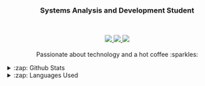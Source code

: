<h3 align="center">Systems Analysis and Development Student</h3>
</br>
<p align="center">
   <a align="center" href="https://twitter.com/missmxcc" target="__blank">
      <img src="https://img.shields.io/badge/twitter-%231DA1F2.svg?&style=for-the-badge&logo=twitter&logoColor=white" >
   </a>
   <a align="center" href="https://linkedin.com/in/felipefloress" target="__blank">
      <img src="https://img.shields.io/badge/linkedin-%230077B5.svg?&style=for-the-badge&logo=linkedin&logoColor=white">
   </a>
   <a align="center" href="https://instagram.com/f_florxs" target="__blank">
      <img src="https://img.shields.io/badge/instagram-%23E4405F.svg?&style=for-the-badge&logo=instagram&logoColor=white">
   </a>
   <br>
   <br>
   Passionate about technology and a hot coffee :sparkles:
   </p>

   <details>
     <summary>:zap: Github Stats</summary>
     <img src="https://github-readme-stats.vercel.app/api?       username=bruckmann&&show_icons=true&title_color=ffffff&icon_color=ffffff&text_color=ffffff&bg_color=0D1117">
   </details>

   <details>
     <summary>:zap: Languages Used</summary>
     <img src="https://github-readme-stats.vercel.app/api/top-langs/?username=bruckmann&layout=compact&bg_color=0D1117&text_color=ffffff">
   </details>
